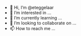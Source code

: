 - 👋 Hi, I’m @eteggelaar
- 👀 I’m interested in ...
- 🌱 I’m currently learning ...
- 💞️ I’m looking to collaborate on ...
- 📫 How to reach me ...

<!---
eteggelaar/eteggelaar is a ✨ special ✨ repository because its `README.md` (this file) appears on your GitHub profile.
You can click the Preview link to take a look at your changes.
--->
